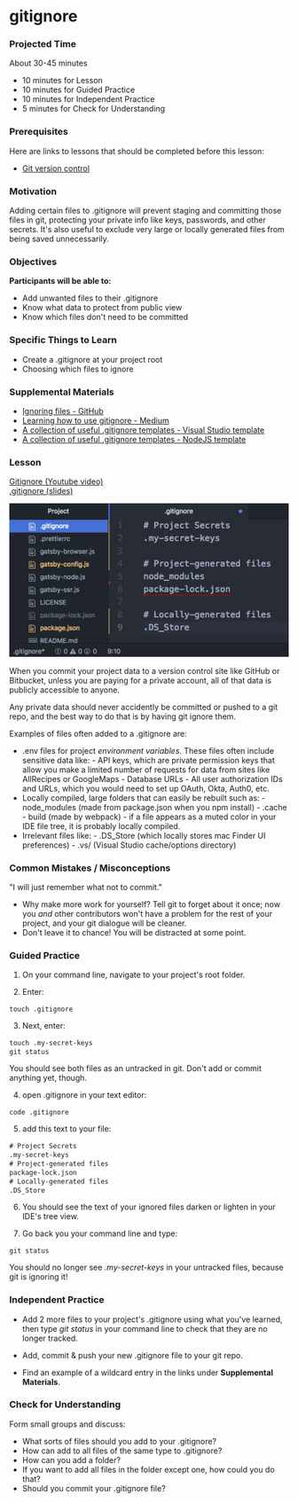 # gitignore

### Projected Time

About 30-45 minutes

- 10 minutes for Lesson
- 10 minutes for Guided Practice
- 10 minutes for Independent Practice
- 5 minutes for Check for Understanding

### Prerequisites

Here are links to lessons that should be completed before this lesson:

- [Git version control](/git/git-version-control.md)

### Motivation

Adding certain files to .gitignore will prevent staging and committing those files in git, protecting your private info like keys, passwords, and other secrets. It's also useful to exclude very large or locally generated files from being saved unnecessarily.

### Objectives

**Participants will be able to:**

- Add unwanted files to their .gitignore
- Know what data to protect from public view
- Know which files don't need to be committed

### Specific Things to Learn

- Create a .gitignore at your project root
- Choosing which files to ignore

### Supplemental Materials

- [Ignoring files - GitHub](https://help.github.com/articles/ignoring-files/)
- [Learning how to use gitignore - Medium](https://medium.com/@haydar_ai/learning-how-to-git-ignoring-files-and-folders-using-gitignore-4b6a1ec43ce1)
- [A collection of useful .gitignore templates - Visual Studio template](https://github.com/github/gitignore/blob/master/VisualStudio.gitignore)
- [A collection of useful .gitignore templates - NodeJS template](https://github.com/github/gitignore/blob/master/Node.gitignore)

### Lesson

[Gitignore (Youtube video)](https://www.youtube.com/watch?v=nheGzyk7--8)<br/>
[.gitignore (slides)](https://docs.google.com/presentation/d/1GlkIPUSy5qBKKvKesR5eogoN1p-ltoPmKi3eEBKd1xc/edit?usp=sharing)

![A basic .gitignore file Example](./basic-gitignore.png)

When you commit your project data to a version control site like GitHub or Bitbucket, unless you are paying for a private account, all of that data is publicly accessible to anyone.

Any private data should never accidently be committed or pushed to a git repo, and the best way to do that is by having git ignore them.

Examples of files often added to a .gitignore are:

- .env files for project _environment variables_. These files often include sensitive data like: - API keys, which are private permission keys that allow you make a limited number of requests for data from sites like AllRecipes or GoogleMaps - Database URLs - All user authorization IDs and URLs, which you would need to set up OAuth, Okta, Auth0, etc.
- Locally compiled, large folders that can easily be rebuilt such as: - node_modules (made from package.json when you npm install) - .cache - build (made by webpack) - if a file appears as a muted color in your IDE file tree, it is probably locally compiled.
- Irrelevant files like: - .DS_Store (which locally stores mac Finder UI preferences) - .vs/ (Visual Studio cache/options directory)

### Common Mistakes / Misconceptions

"I will just remember what not to commit."

- Why make more work for yourself? Tell git to forget about it once; now you _and_ other contributors won't have a problem for the rest of your project, and your git dialogue will be cleaner.
- Don't leave it to chance! You will be distracted at some point.

### Guided Practice

1. On your command line, navigate to your project's root folder.

2. Enter:

```
touch .gitignore
```

3. Next, enter:

```
touch .my-secret-keys
git status
```

You should see both files as an untracked in git. Don't add or commit anything yet, though.

4. open .gitignore in your text editor:

```
code .gitignore
```

5. add this text to your file:

```
# Project Secrets
.my-secret-keys
# Project-generated files
package-lock.json
# Locally-generated files
.DS_Store
```

6. You should see the text of your ignored files darken or lighten in your IDE's tree view.

7. Go back you your command line and type:

```
git status
```

You should no longer see _.my-secret-keys_ in your untracked files, because git is ignoring it!

### Independent Practice

- Add 2 more files to your project's .gitignore using what you've learned, then type _git status_ in your command line to check that they are no longer tracked.

- Add, commit & push your new .gitignore file to your git repo.

- Find an example of a wildcard entry in the links under **Supplemental Materials**.

### Check for Understanding

Form small groups and discuss:

- What sorts of files should you add to your .gitignore?
- How can add to all files of the same type to .gitignore?
- How can you add a folder?
- If you want to add all files in the folder except one, how could you do that?
- Should you commit your .gitignore file?
